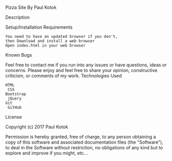 Pizza Site
By Paul Kotok

Description






Setup/Installation Requirements

    You need to have an updated browser if you don't,
    then Download and install a web browser
    Open index.html in your web browser

Known Bugs

Feel free to contact me if you run into any issues or have questions, ideas or concerns.
Please enjoy and feel free to share your opinion, constructive criticism, or comments of my work.
Technologies Used

    HTML
     CSS
    Bootstrap
     jQuery
    Git
     GitHub

License

Copyright (c) 2017 Paul Kotok

Permission is hereby granted, free of charge, to any person obtaining a copy of this software and associated documentation files (the "Software"), to deal in the Software without restriction, no obligations of any kind but to explore and improve if you might, etc...
